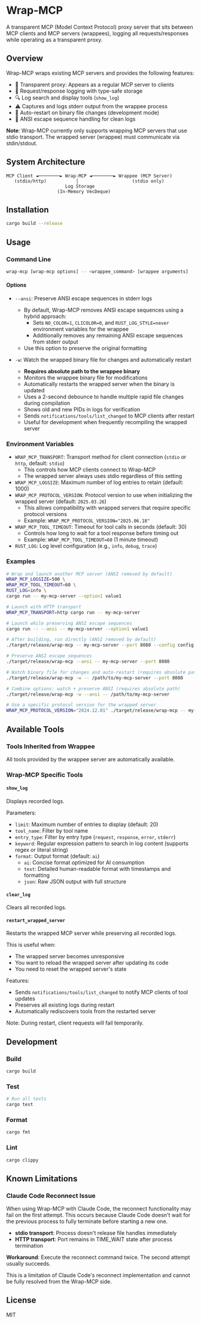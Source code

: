 # Wrap-MCP

A transparent MCP (Model Context Protocol) proxy server that sits between MCP clients and MCP servers (wrappees), logging all requests/responses while operating as a transparent proxy.

## Overview

Wrap-MCP wraps existing MCP servers and provides the following features:

- 🔄 Transparent proxy: Appears as a regular MCP server to clients
- 📝 Request/response logging with type-safe storage
- 🔍 Log search and display tools (`show_log`)
- ⚠️ Captures and logs stderr output from the wrappee process
- 🔁 Auto-restart on binary file changes (development mode)
- 🎨 ANSI escape sequence handling for clean logs

**Note**: Wrap-MCP currently only supports wrapping MCP servers that use stdio transport. The wrapped server (wrappee) must communicate via stdin/stdout.

## System Architecture

```
MCP Client ◄────────► Wrap-MCP ◄────────► Wrappee (MCP Server)
   (stdio/http)           │                    (stdio only)
                      Log Storage
                   (In-Memory VecDeque)
```

## Installation

```bash
cargo build --release
```

## Usage

### Command Line

```bash
wrap-mcp [wrap-mcp options] -- <wrappee_command> [wrappee arguments]
```

#### Options

- `--ansi`: Preserve ANSI escape sequences in stderr logs
  - By default, Wrap-MCP removes ANSI escape sequences using a hybrid approach:
    - Sets `NO_COLOR=1`, `CLICOLOR=0`, and `RUST_LOG_STYLE=never` environment variables for the wrappee
    - Additionally removes any remaining ANSI escape sequences from stderr output
  - Use this option to preserve the original formatting

- `-w`: Watch the wrapped binary file for changes and automatically restart
  - **Requires absolute path to the wrappee binary**
  - Monitors the wrappee binary file for modifications
  - Automatically restarts the wrapped server when the binary is updated
  - Uses a 2-second debounce to handle multiple rapid file changes during compilation
  - Shows old and new PIDs in logs for verification
  - Sends `notifications/tools/list_changed` to MCP clients after restart
  - Useful for development when frequently recompiling the wrapped server

### Environment Variables

- `WRAP_MCP_TRANSPORT`: Transport method for client connection (`stdio` or `http`, default: `stdio`)
  - This controls how MCP clients connect to Wrap-MCP
  - The wrapped server always uses stdio regardless of this setting
- `WRAP_MCP_LOGSIZE`: Maximum number of log entries to retain (default: 1000)
- `WRAP_MCP_PROTOCOL_VERSION`: Protocol version to use when initializing the wrapped server (default: `2025.03.26`)
  - This allows compatibility with wrapped servers that require specific protocol versions
  - Example: `WRAP_MCP_PROTOCOL_VERSION="2025.06.18"`
- `WRAP_MCP_TOOL_TIMEOUT`: Timeout for tool calls in seconds (default: 30)
  - Controls how long to wait for a tool response before timing out
  - Example: `WRAP_MCP_TOOL_TIMEOUT=60` (1 minute timeout)
- `RUST_LOG`: Log level configuration (e.g., `info`, `debug`, `trace`)

### Examples

```bash
# Wrap and launch another MCP server (ANSI removed by default)
WRAP_MCP_LOGSIZE=500 \
WRAP_MCP_TOOL_TIMEOUT=60 \
RUST_LOG=info \
cargo run -- my-mcp-server --option1 value1

# Launch with HTTP transport
WRAP_MCP_TRANSPORT=http cargo run -- my-mcp-server

# Launch while preserving ANSI escape sequences
cargo run -- --ansi -- my-mcp-server --option1 value1

# After building, run directly (ANSI removed by default)
./target/release/wrap-mcp -- my-mcp-server --port 8080 --config config.json

# Preserve ANSI escape sequences
./target/release/wrap-mcp --ansi -- my-mcp-server --port 8080

# Watch binary file for changes and auto-restart (requires absolute path)
./target/release/wrap-mcp -w -- /path/to/my-mcp-server --port 8080

# Combine options: watch + preserve ANSI (requires absolute path)
./target/release/wrap-mcp -w --ansi -- /path/to/my-mcp-server

# Use a specific protocol version for the wrapped server
WRAP_MCP_PROTOCOL_VERSION="2024.12.01" ./target/release/wrap-mcp -- my-mcp-server
```

## Available Tools

### Tools Inherited from Wrappee
All tools provided by the wrappee server are automatically available.

### Wrap-MCP Specific Tools

#### `show_log`
Displays recorded logs.

Parameters:
- `limit`: Maximum number of entries to display (default: 20)
- `tool_name`: Filter by tool name
- `entry_type`: Filter by entry type (`request`, `response`, `error`, `stderr`)
- `keyword`: Regular expression pattern to search in log content (supports regex or literal string)
- `format`: Output format (default: `ai`)
  - `ai`: Concise format optimized for AI consumption
  - `text`: Detailed human-readable format with timestamps and formatting
  - `json`: Raw JSON output with full structure

#### `clear_log`
Clears all recorded logs.

#### `restart_wrapped_server`
Restarts the wrapped MCP server while preserving all recorded logs.

This is useful when:
- The wrapped server becomes unresponsive
- You want to reload the wrapped server after updating its code
- You need to reset the wrapped server's state

Features:
- Sends `notifications/tools/list_changed` to notify MCP clients of tool updates
- Preserves all existing logs during restart
- Automatically rediscovers tools from the restarted server

Note: During restart, client requests will fail temporarily.

## Development

### Build
```bash
cargo build
```

### Test
```bash
# Run all tests
cargo test
```

### Format
```bash
cargo fmt
```

### Lint
```bash
cargo clippy
```

## Known Limitations

### Claude Code Reconnect Issue

When using Wrap-MCP with Claude Code, the reconnect functionality may fail on the first attempt. This occurs because Claude Code doesn't wait for the previous process to fully terminate before starting a new one.

- **stdio transport**: Process doesn't release file handles immediately
- **HTTP transport**: Port remains in TIME_WAIT state after process termination

**Workaround**: Execute the reconnect command twice. The second attempt usually succeeds.

This is a limitation of Claude Code's reconnect implementation and cannot be fully resolved from the Wrap-MCP side.

## License

MIT